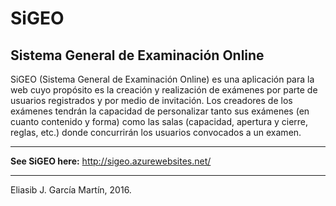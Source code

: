 # SiGEO

## Sistema General de Examinación Online ##

SiGEO (Sistema General de Examinación Online) es una aplicación para la web cuyo propósito es la creación y realización de exámenes por parte de usuarios registrados y por medio de invitación. Los creadores de los exámenes tendrán la capacidad de personalizar tanto sus exámenes (en cuanto contenido y forma) como las salas (capacidad, apertura y cierre, reglas, etc.) donde concurrirán los usuarios convocados a un examen.

---

**See SiGEO here:** http://sigeo.azurewebsites.net/

---

Eliasib J. García Martín, 2016.
